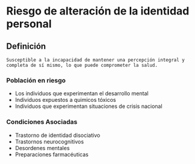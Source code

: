 # Riesgo de alteración de la identidad personal
## Definición
	Susceptible a la incapacidad de mantener una percepción integral y completa de sí mismo, lo que puede comprometer la salud.

### Población en riesgo
- Los individuos que experimentan el desarrollo mental
- Individuos 
expuestos a quimicos tóxicos   
- Individuos que experimentan situaciones de crisis nacional

### Condiciones Asociadas
- Trastorno de identidad disociativo  
- Trastornos neurocognitivos   
- Desordenes mentales 
 - Preparaciones farmacéuticas

